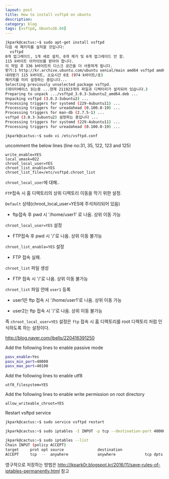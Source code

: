 ```yaml
---
layout: post
title: How to install vsftpd on ubuntu
description:
category: blog
tags: [vsftpd, Ubuntu16.04]
---
```


```bash
jkpark@cactus:~$ sudo apt-get install vsftpd
다음 새 패키지를 설치할 것입니다:
  vsftpd
0개 업그레이드, 1개 새로 설치, 0개 제거 및 6개 업그레이드 안 함.
115 k바이트 아카이브를 받아야 합니다.
이 작업 후 336 k바이트의 디스크 공간을 더 사용하게 됩니다.
받기:1 http://kr.archive.ubuntu.com/ubuntu xenial/main amd64 vsftpd amd64 3.0.3-3ubuntu2 [115 kB]
내려받기 115 k바이트, 소요시간 0초 (974 k바이트/초)
패키지를 미리 설정하는 중입니다...
Selecting previously unselected package vsftpd.
(데이터베이스 읽는중 ...현재 211923개의 파일과 디렉터리가 설치되어 있습니다.)
Preparing to unpack .../vsftpd_3.0.3-3ubuntu2_amd64.deb ...
Unpacking vsftpd (3.0.3-3ubuntu2) ...
Processing triggers for systemd (229-4ubuntu11) ...
Processing triggers for ureadahead (0.100.0-19) ...
Processing triggers for man-db (2.7.5-1) ...
vsftpd (3.0.3-3ubuntu2) 설정하는 중입니다 ...
Processing triggers for systemd (229-4ubuntu11) ...
Processing triggers for ureadahead (0.100.0-19) ...
```

```bash
jkpark@cactus:~$ sudo vi /etc/vsftpd.conf
```

uncomment the below lines (line no:31, 35, 122, 123 and 125)

```
write_enable=YES
local_umask=022
chroot_local_user=YES
chroot_list_enable=YES
chroot_list_file=/etc/vsftpd.chroot_list
```

`chroot_local_user`에 대해..

`FTP`접속 시 홈 디렉토리의 상위 디렉토리 이동을 막기 위한 설정.

`Default` 상태(chroot_local_user=YES에 주석처리되어 있음)

- ftp접속 후 pwd 시 '/home/user1' 로 나옴. 상위 이동 가능

`chroot_local_user=YES` 설정

- FTP접속 후 pwd 시 '/'로 나옴. 상위 이동 불가능

`chroot_list_enable=YES` 설정

- FTP 접속 실패. 

`chroot_list` 파일 생성

- FTP 접속 시 '/'로 나옴. 상위 이동 불가능

`chroot_list` 파일 안에 `user1` 등록

- user1은 ftp 접속 시 '/home/user1'로 나옴. 상위 이동 가능

- user2는 ftp 접속 시 '/'로 나옴. 상위 이동 불가능

즉 `chroot_local_user=YES` 설정은 `ftp` 접속 시 홈 디렉토리를 root 디렉토리 처럼 인식하도록 하는 설정이다.

<http://blog.naver.com/jbells/220416391250>



Add the following lines to enable passive mode

```bash
pasv_enable=Yes
pasv_min_port=40000
pasv_max_port=40100
```

Add the following lines to enable utf8

```
utf8_filesystem=YES
```

Add the following lines to enable write permission on root directory

```
allow_writeable_chroot=YES
```

Restart vsftpd service

```bash
jkpark@cactus:~$ sudo service vsftpd restart
```

```bash
jkpark@cactus:~$ sudo iptables -I INPUT -p tcp --destination-port 40000:40100 -j ACCEPT
```

```bash
jkpark@cactus:~$ sudo iptables --list
Chain INPUT (policy ACCEPT)
target     prot opt source               destination
ACCEPT     tcp  --  anywhere             anywhere             tcp dpts:40000:40100
```

영구적으로 저장하는 방법은 <http://jkpark0r.blogspot.kr/2016/11/save-rules-of-iptables-permanently.html> 참고